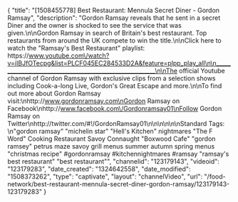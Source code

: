 {
    "title": "[1508455778] Best Restaurant: Mennula Secret Diner - Gordon Ramsay",
    "description": "Gordon Ramsay reveals that he sent in a secret Diner and the owner is shocked to see the service that was given.\n\nGordon Ramsay in search of Britain's best restaurant. Top restaurants from around the UK compete to win the title.\n\nClick here to watch the \"Ramsay's Best Restaurant\" playlist: https:\/\/www.youtube.com\/watch?v=iIBJfOTecpg&list=PLCF045EC284533D2A&feature=plpp_play_all\n\n_________________________________________________________\n\nThe official Youtube channel of Gordon Ramsay with exclusive clips from a selection shows including Cook-a-long Live, Gordon's Great Escape and more.\n\nTo find out more about Gordon Ramsay visit:\nhttp:\/\/www.gordonramsay.com\nGordon Ramsay on Facebook\nhttp:\/\/www.facebook.com\/Gordonramsay01\nFollow Gordon Ramsay on Twitter\nhttp:\/\/twitter.com\/#!\/GordonRamsay01\n\n\n\n\n\nStandard Tags: \n\"gordon ramsay\" \"michelin star\" \"Hell's Kitchen\" nightmares \"The F Word\" Cooking Restaurant Savoy Connaught \"Boxwood Cafe\" \"gordon ramsey\" petrus maze savoy grill menus summer autumn spring menus \"christmas recipe\" #gordonramsay #kitchennightmares #ramsay \"ramsay's best restaurant\" \"best restaurant\"",
    "channelid": "123179143",
    "videoid": "123179283",
    "date_created": "1324642558",
    "date_modified": "1508373262",
    "type": "captivate",
    "layout": "channelVideo",
    "url": "\/food-network\/best-restaurant-mennula-secret-diner-gordon-ramsay\/123179143-123179283"
}